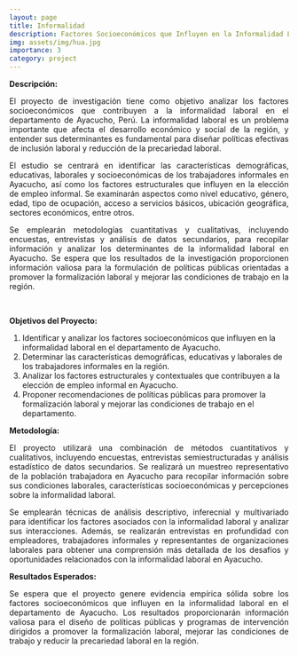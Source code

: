 ```yaml
---
layout: page
title: Informalidad
description: Factores Socioeconómicos que Influyen en la Informalidad Laboral en el Departamento de Ayacucho, 2022
img: assets/img/hua.jpg
importance: 3
category: project
---
```




**Descripción:**
<div style="text-align: justify;">
El proyecto de investigación tiene como objetivo analizar los factores socioeconómicos que contribuyen a la informalidad laboral en el departamento de Ayacucho, Perú. La informalidad laboral es un problema importante que afecta el desarrollo económico y social de la región, y entender sus determinantes es fundamental para diseñar políticas efectivas de inclusión laboral y reducción de la precariedad laboral.

El estudio se centrará en identificar las características demográficas, educativas, laborales y socioeconómicas de los trabajadores informales en Ayacucho, así como los factores estructurales que influyen en la elección de empleo informal. Se examinarán aspectos como nivel educativo, género, edad, tipo de ocupación, acceso a servicios básicos, ubicación geográfica, sectores económicos, entre otros.

Se emplearán metodologías cuantitativas y cualitativas, incluyendo encuestas, entrevistas y análisis de datos secundarios, para recopilar información y analizar los determinantes de la informalidad laboral en Ayacucho. Se espera que los resultados de la investigación proporcionen información valiosa para la formulación de políticas públicas orientadas a promover la formalización laboral y mejorar las condiciones de trabajo en la región.
</div>
<br>

**Objetivos del Proyecto:**

1. Identificar y analizar los factores socioeconómicos que influyen en la informalidad laboral en el departamento de Ayacucho.
2. Determinar las características demográficas, educativas y laborales de los trabajadores informales en la región.
3. Analizar los factores estructurales y contextuales que contribuyen a la elección de empleo informal en Ayacucho.
4. Proponer recomendaciones de políticas públicas para promover la formalización laboral y mejorar las condiciones de trabajo en el departamento.

**Metodología:**
<div style="text-align: justify;">
El proyecto utilizará una combinación de métodos cuantitativos y cualitativos, incluyendo encuestas, entrevistas semiestructuradas y análisis estadístico de datos secundarios. Se realizará un muestreo representativo de la población trabajadora en Ayacucho para recopilar información sobre sus condiciones laborales, características socioeconómicas y percepciones sobre la informalidad laboral.

Se emplearán técnicas de análisis descriptivo, inferecnial y multivariado para identificar los factores asociados con la informalidad laboral y analizar sus interacciones. Además, se realizarán entrevistas en profundidad con empleadores, trabajadores informales y representantes de organizaciones laborales para obtener una comprensión más detallada de los desafíos y oportunidades relacionados con la informalidad laboral en Ayacucho.
</div>

**Resultados Esperados:**
<div style="text-align: justify;">
Se espera que el proyecto genere evidencia empírica sólida sobre los factores socioeconómicos que influyen en la informalidad laboral en el departamento de Ayacucho. Los resultados proporcionarán información valiosa para el diseño de políticas públicas y programas de intervención dirigidos a promover la formalización laboral, mejorar las condiciones de trabajo y reducir la precariedad laboral en la región.
</div>